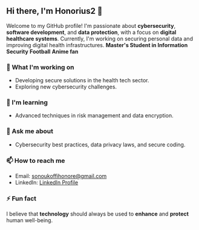 ## Hi there, I'm Honorius2 👋

Welcome to my GitHub profile! I'm passionate about **cybersecurity**, **software development**, and **data protection**, with a focus on **digital healthcare systems**. Currently, I'm working on securing personal data and improving digital health infrastructures.
**Master's Student in Information Security**
**Football**
**Anime fan**

### 🔭 What I'm working on
- Developing secure solutions in the health tech sector.
- Exploring new cybersecurity challenges.

### 🌱 I'm learning
- Advanced techniques in risk management and data encryption.

### 💬 Ask me about
- Cybersecurity best practices, data privacy laws, and secure coding.

### 📫 How to reach me
- Email: sonoukoffihonore@gmail.com
- LinkedIn: [LinkedIn Profile](https://www.linkedin.com/in/honorius2)

### ⚡ Fun fact
I believe that **technology** should always be used to **enhance** and **protect** human well-being.

